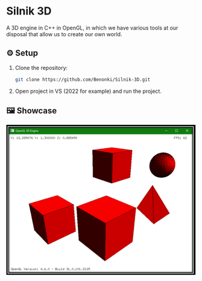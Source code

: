 # Silnik 3D

A 3D engine in C++ in OpenGL, in which we have various tools at our disposal that allow us to create our own world.

## ⚙️ Setup

1. Clone the repository:
    ```bash
    git clone https://github.com/Benonki/Silnik-3D.git
    ```
2. Open project in VS (2022 for example) and run the project.


## 🖼️ Showcase

<div align="center">
  <img src="https://github.com/Benonki/Portfolio/blob/main/StronaGlowna/sc/Silnik3d.PNG" alt="Preview of My Project">
</div>
